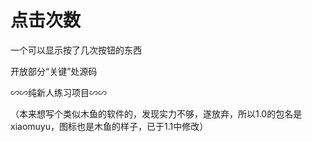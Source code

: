 # 点击次数
一个可以显示按了几次按钮的东西

开放部分“关键”处源码

∽∽纯新人练习项目∽∽

（本来想写个类似木鱼的软件的，发现实力不够，遂放弃，所以1.0的包名是xiaomuyu，图标也是木鱼的样子，已于1.1中修改）
